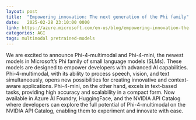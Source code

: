```yaml
---
layout: post
title:  "Empowering innovation: The next generation of the Phi family"
date:   2025-02-28 23:10:00 0000
link: https://azure.microsoft.com/en-us/blog/empowering-innovation-the-next-generation-of-the-phi-family/
categories: AGI
tags: multimodal pretrained-models
---
```


We are excited to announce Phi-4-multimodal and Phi-4-mini, the newest models in Microsoft’s Phi family of small language models (SLMs). These models are designed to empower developers with advanced AI capabilities. Phi-4-multimodal, with its ability to process speech, vision, and text simultaneously, opens new possibilities for creating innovative and context-aware applications. Phi-4-mini, on the other hand, excels in text-based tasks, providing high accuracy and scalability in a compact form. Now available in Azure AI Foundry, HuggingFace, and the NVIDIA API Catalog where developers can explore the full potential of Phi-4-multimodal on the NVIDIA API Catalog, enabling them to experiment and innovate with ease. 